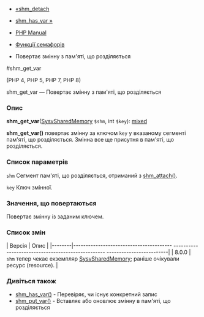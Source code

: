 - [«shm_detach](function.shm-detach.md)
- [shm_has_var »](function.shm-has-var.md)

- [PHP Manual](index.md)
- [Функції семафорів](ref.sem.md)
- Повертає змінну з пам'яті, що розділяється

#shm_get_var

(PHP 4, PHP 5, PHP 7, PHP 8)

shm_get_var — Повертає змінну з пам'яті, що розділяється

### Опис

**shm_get_var**([SysvSharedMemory](class.sysvsharedmemory.md) `$shm`,
int `$key`):
[mixed](language.types.declarations.md#language.types.declarations.mixed)

**shm_get_var()** повертає змінну за ключом `key` у вказаному
сегменті пам'яті, що розділяється. Змінна все ще присутня в
пам'яті, що розділяється.

### Список параметрів

`shm`
Сегмент пам'яті, що розділяється, отриманий з
[shm_attach()](function.shm-attach.md).

`key`
Ключ змінної.

### Значення, що повертаються

Повертає змінну із заданим ключем.

### Список змін

| Версія | Опис |
|--------|---------------------------------------- -------------------------------------------------- -------------------------|
| 8.0.0 | `shm` тепер чекає екземпляр [SysvSharedMemory](class.sysvsharedmemory.md); раніше очікували ресурс (resource). |

### Дивіться також

- [shm_has_var()](function.shm-has-var.md) - Перевіряє, чи існує
конкретний запис
- [shm_put_var()](function.shm-put-var.md) - Вставляє або оновлює
змінну в пам'яті, що розділяється

